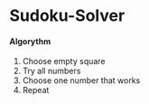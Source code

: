 # Sudoku-Solver

#### Algorythm
1. Choose empty square
2. Try all numbers
3. Choose one number that works
4. Repeat
